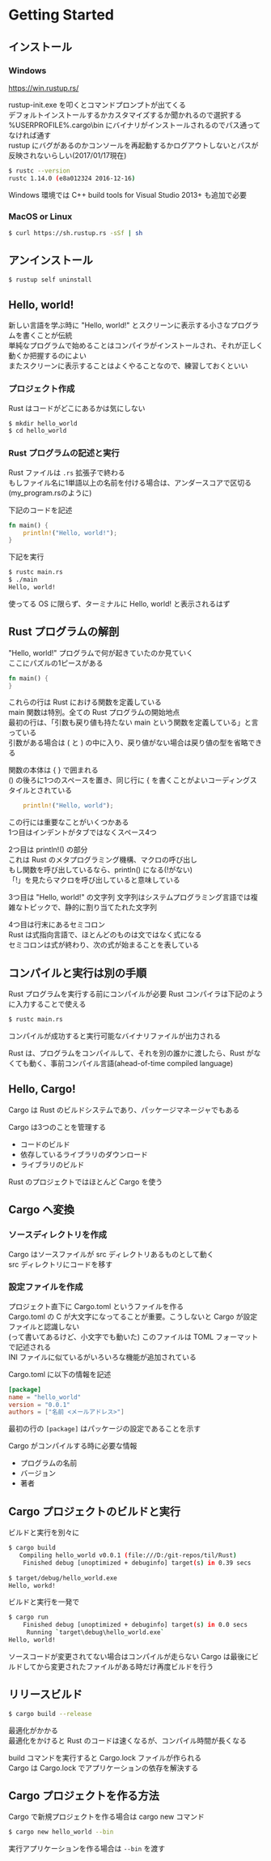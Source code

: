 # Getting Started

## インストール

### Windows

https://win.rustup.rs/

rustup-init.exe を叩くとコマンドプロンプトが出てくる  
デフォルトインストールするかカスタマイズするか聞かれるので選択する  
%USERPROFILE%\.cargo\bin にバイナリがインストールされるのでパス通ってなければ通す  
rustup にバグがあるのかコンソールを再起動するかログアウトしないとパスが反映されないらしい(2017/01/17現在)

``` bash
$ rustc --version
rustc 1.14.0 (e8a012324 2016-12-16)
```

Windows 環境では C++ build tools for Visual Studio 2013+ も追加で必要

### MacOS or Linux

```bash
$ curl https://sh.rustup.rs -sSf | sh
```

## アンインストール

```bash
$ rustup self uninstall
```

## Hello, world!

新しい言語を学ぶ時に "Hello, world!" とスクリーンに表示する小さなプログラムを書くことが伝統  
単純なプログラムで始めることはコンパイラがインストールされ、それが正しく動くか把握するのによい  
またスクリーンに表示することはよくやることなので、練習しておくといい

### プロジェクト作成

Rust はコードがどこにあるかは気にしない

```bash
$ mkdir hello_world
$ cd hello_world
```

### Rust プログラムの記述と実行

Rust ファイルは `.rs` 拡張子で終わる  
もしファイル名に1単語以上の名前を付ける場合は、アンダースコアで区切る(my_program.rsのように)

下記のコードを記述

```rust
fn main() {
    println!("Hello, world!");
}
```

下記を実行

```bash
$ rustc main.rs
$ ./main
Hello, world!
```

使ってる OS に限らず、ターミナルに Hello, world! と表示されるはず

## Rust プログラムの解剖

"Hello, world!" プログラムで何が起きていたのか見ていく  
ここにパズルの1ピースがある

```rust
fn main() {
}
```

これらの行は Rust における関数を定義している  
main 関数は特別。全ての Rust プログラムの開始地点  
最初の行は、「引数も戻り値も持たない main という関数を定義している」と言っている  
引数がある場合は ( と ) の中に入り、戻り値がない場合は戻り値の型を省略できる

関数の本体は { } で囲まれる  
() の後ろに1つのスペースを置き、同じ行に { を書くことがよいコーディングスタイルとされている

```rust
    println!("Hello, world");
```

この行には重要なことがいくつかある  
1つ目はインデントがタブではなくスペース4つ

2つ目は println!() の部分  
これは Rust のメタプログラミング機構、マクロの呼び出し  
もし関数を呼び出しているなら、println() になる(!がない)  
「!」を見たらマクロを呼び出していると意味している

3つ目は "Hello, world!" の文字列
文字列はシステムプログラミング言語では複雑なトピックで、静的に割り当てたれた文字列

4つ目は行末にあるセミコロン  
Rust は式指向言語で、ほとんどのものは文ではなく式になる  
セミコロンは式が終わり、次の式が始まることを表している

## コンパイルと実行は別の手順

Rust プログラムを実行する前にコンパイルが必要
Rust コンパイラは下記のように入力することで使える

```bash
$ rustc main.rs
```

コンパイルが成功すると実行可能なバイナリファイルが出力される

Rust は、プログラムをコンパイルして、それを別の誰かに渡したら、Rust がなくても動く、事前コンパイル言語(ahead-of-time compiled language)

## Hello, Cargo!

Cargo は Rust のビルドシステムであり、パッケージマネージャでもある

Cargo は3つのことを管理する
- コードのビルド
- 依存しているライブラリのダウンロード
- ライブラリのビルド

Rust のプロジェクトではほとんど Cargo を使う

## Cargo へ変換

### ソースディレクトリを作成

Cargo はソースファイルが src ディレクトリあるものとして動く  
src ディレクトリにコードを移す

### 設定ファイルを作成

プロジェクト直下に Cargo.toml というファイルを作る  
Cargo.toml の C が大文字になってることが重要。こうしないと Cargo が設定ファイルと認識しない  
(って書いてあるけど、小文字でも動いた)
このファイルは TOML フォーマットで記述される  
INI ファイルに似ているがいろいろな機能が追加されている

Cargo.toml に以下の情報を記述

```toml
[package]
name = "hello_world"
version = "0.0.1"
authors = ["名前 <メールアドレス>"]
```

最初の行の `[package]` はパッケージの設定であることを示す  

Cargo がコンパイルする時に必要な情報
- プログラムの名前
- バージョン
- 著者

## Cargo プロジェクトのビルドと実行

ビルドと実行を別々に

```bash
$ cargo build
   Compiling hello_world v0.0.1 (file:///D:/git-repos/til/Rust)
    Finished debug [unoptimized + debuginfo] target(s) in 0.39 secs
    
$ target/debug/hello_world.exe
Hello, workd!
```

ビルドと実行を一発で

```bash
$ cargo run
    Finished debug [unoptimized + debuginfo] target(s) in 0.0 secs
     Running `target\debug\hello_world.exe`
Hello, world!
```

ソースコードが変更されてない場合はコンパイルが走らない
Cargo は最後にビルドしてから変更されたファイルがある時だけ再度ビルドを行う

## リリースビルド

```bash
$ cargo build --release
```

最適化がかかる  
最適化をかけると Rust のコードは速くなるが、コンパイル時間が長くなる

build コマンドを実行すると Cargo.lock ファイルが作られる  
Cargo は Cargo.lock でアプリケーションの依存を解決する

## Cargo プロジェクトを作る方法

Cargo で新規プロジェクトを作る場合は cargo new コマンド

```bash
$ cargo new hello_world --bin
```

実行アプリケーションを作る場合は `--bin` を渡す
